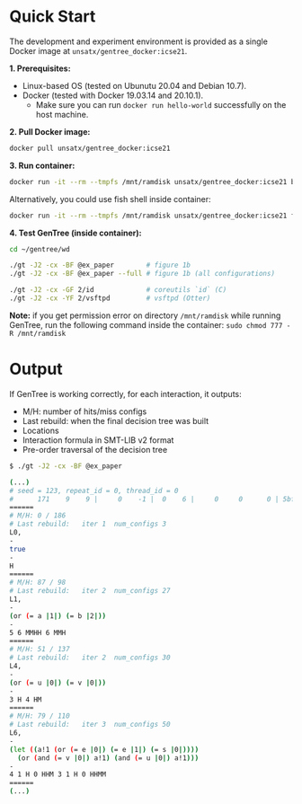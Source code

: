 # Quick Start
The development and experiment environment is provided as a single Docker image at `unsatx/gentree_docker:icse21`.

**1. Prerequisites:**
- Linux-based OS (tested on Ubunutu 20.04 and Debian 10.7).
- Docker (tested with Docker 19.03.14 and 20.10.1).
  - Make sure you can run `docker run hello-world` successfully on the host machine.

**2. Pull Docker image:**
```bash
docker pull unsatx/gentree_docker:icse21
```

**3. Run container:**
```bash
docker run -it --rm --tmpfs /mnt/ramdisk unsatx/gentree_docker:icse21 bash
```
Alternatively, you could use fish shell inside container:
```bash
docker run -it --rm --tmpfs /mnt/ramdisk unsatx/gentree_docker:icse21 fish
```

**4. Test GenTree (inside container):**
```bash
cd ~/gentree/wd

./gt -J2 -cx -BF @ex_paper        # figure 1b
./gt -J2 -cx -BF @ex_paper --full # figure 1b (all configurations)

./gt -J2 -cx -GF 2/id             # coreutils `id` (C)
./gt -J2 -cx -YF 2/vsftpd         # vsftpd (Otter)
```

**Note:** if you get permission error on directory `/mnt/ramdisk` while running GenTree, run the following command inside the container: `sudo chmod 777 -R /mnt/ramdisk`

# Output
If GenTree is working correctly, for each interaction, it outputs:
- M/H: number of hits/miss configs
- Last rebuild: when the final decision tree was built
- Locations
- Interaction formula in SMT-LIB v2 format
- Pre-order traversal of the decision tree

```bash
$ ./gt -J2 -cx -BF @ex_paper

(...)
# seed = 123, repeat_id = 0, thread_id = 0
#      171    9    9 |     0    -1 |  0    6 |     0     0      0 | 5bfa86673df79d5874cfa166ffc74067
======
# M/H: 0 / 186
# Last rebuild:   iter 1  num_configs 3
L0, 
-
true
-
H
======
# M/H: 87 / 98
# Last rebuild:   iter 2  num_configs 27
L1, 
-
(or (= a |1|) (= b |2|))
-
5 6 MMHH 6 MMH
======
# M/H: 51 / 137
# Last rebuild:   iter 2  num_configs 30
L4, 
-
(or (= u |0|) (= v |0|))
-
3 H 4 HM
======
# M/H: 79 / 110
# Last rebuild:   iter 3  num_configs 50
L6, 
-
(let ((a!1 (or (= e |0|) (= e |1|) (= s |0|))))
  (or (and (= v |0|) a!1) (and (= u |0|) a!1)))
-
4 1 H 0 HHM 3 1 H 0 HHMM
======
(...)
```
